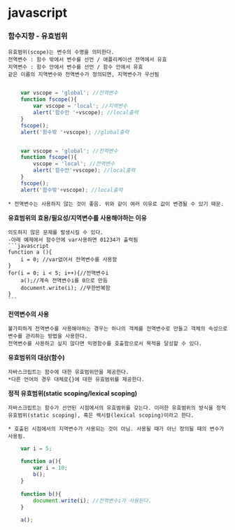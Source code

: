 # javascript

### 함수지향 - 유효범위
	유효범위(scope)는 변수의 수명을 의미한다.
	전역변수 : 함수 밖에서 변수를 선언 / 애플리케이션 전역에서 유효
	지역변수 : 함수 안에서 변수를 선언 / 함수 안에서 유효
	같은 이름의 지역변수와 전역변수가 정의되면, 지역변수가 우선됨


```javascript

	var vscope = 'global'; //전역변수
	function fscope(){
	    var vscope = 'local'; //지역변수
	    alert('함수안 '+vscope); //local출력
	} 
	fscope();
	alert('함수밖 '+vscope); //global출력

```

```javascript

	var vscope = 'global'; //전역변수
	function fscope(){
	    vscope = 'local'; //전역변수
	    alert('함수안'+vscope); //local출력
	}
	fscope();
	alert('함수밖'+vscope); //local출력

```

	* 전역변수는 사용하지 않는 것이 좋음. 위와 같이 여러 이유로 값이 변경될 수 있기 때문.



**유효범위의 효용/필요성/지역변수를 사용해야하는 이유**
	
	의도하지 않은 문제를 발생시킬 수 있다.
	-아래 예제에서 함수안에 var사용하면 01234가 출력됨
	```javascript
	function a (){
	    i = 0; //var없어서 전역변수를 사용함
	}
	for(i = 0; i < 5; i++){//전역변수i
	    a();//계속 전역변수i를 0으로 만듬
	    document.write(i); //무한반복함
	}
	```




**전역변수의 사용**
	
	불가피하게 전역변수를 사용해야하는 경우는 하나의 객체를 전역변수로 만들고 객체의 속성으로 변수를 관리하는 방법을 사용한다.
	전역변수를 사용하고 싶지 않다면 익명함수를 호출함으로서 목적을 달성할 수 있다.



**유효범위의 대상(함수)**
	
	자바스크립트는 함수에 대한 유효범위만을 제공한다.
	*다른 언어의 경우 대체로{}에 대한 유효범위를 제공한다.



**정적 유효범위(static scoping/lexical scoping)**
	
	자바스크립트는 함수가 선언된 시점에서의 유효범위를 갖는다. 이러한 유효범위의 방식을 정적 유효범위(static scoping), 혹은 렉시컬(lexical scoping)이라고 한다. 

	* 호출된 시점에서의 지역변수가 사용되는 것이 아님. 사용될 때가 아닌 정의될 때의 변수가 사용됨.


```javascript
	var i = 5;
 
	function a(){
	    var i = 10;
	    b();
	}
	 
	function b(){
	    document.write(i); //전역변수i가 사용된다.
	}
	 
	a();
```
